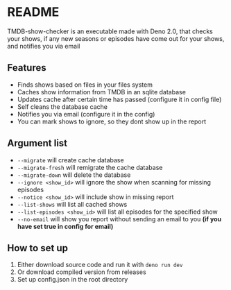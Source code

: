 # README

TMDB-show-checker is an executable made with Deno 2.0, that checks your shows, if any new seasons or episodes have come out for your shows, and notifies you via email 

## Features
- Finds shows based on files in your files system
- Caches show information from TMDB in an sqlite database
- Updates cache after certain time has passed (configure it in config file)
- Self cleans the database cache
- Notifies you via email (configure it in the config)
- You can mark shows to ignore, so they dont show up in the report

## Argument list
- `--migrate` will create cache database
- `--migrate-fresh` will remigrate the cache database
- `--migrate-down` will delete the database
- `--ignore <show_id>` will ignore the show when scanning for missing episodes
- `--notice <show_id>` will include show in missing report
- `--list-shows` will list all cached shows
- `--list-episodes <show_id>` will list all episodes for the specified show
- `--no-email` will show you report without sending an email to you **(if you have set true in config for email)**

## How to set up
1. Either download source code and run it with `deno run dev`
2. Or download compiled version from releases
3. Set up config.json in the root directory
